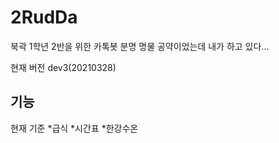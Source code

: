 # 2RudDa
북곽 1학년 2반을 위한 카톡봇
분명 명물 공약이었는데 내가 하고 있다...

현재 버전 dev3(20210328)

기능
--------
현재 기준
 *급식
 *시간표
 *한강수온
